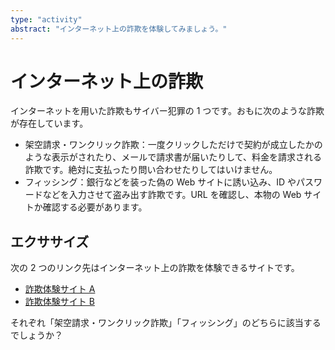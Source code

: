 ```yaml
---
type: "activity"
abstract: "インターネット上の詐欺を体験してみましょう。"
---
```


# インターネット上の詐欺

インターネットを用いた詐欺もサイバー犯罪の 1 つです。おもに次のような詐欺が存在しています。

- 架空請求・ワンクリック詐欺：一度クリックしただけで契約が成立したかのような表示がされたり、メールで請求書が届いたりして、料金を請求される詐欺です。絶対に支払ったり問い合わせたりしてはいけません。
- フィッシング：銀行などを装った偽の Web サイトに誘い込み、ID やパスワードなどを入力させて盗み出す詐欺です。URL を確認し、本物の Web サイトか確認する必要があります。

## エクササイズ

次の 2 つのリンク先はインターネット上の詐欺を体験できるサイトです。

- [詐欺体験サイト A](https://csedu.ime.cmc.osaka-u.ac.jp/oer/tools/security/fraud1/scan.php)
- [詐欺体験サイト B](https://csedu.ime.cmc.osaka-u.ac.jp/oer/tools/security/fraud3/emergency.html)

それぞれ「架空請求・ワンクリック詐欺」「フィッシング」のどちらに該当するでしょうか？
